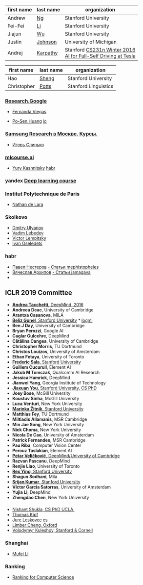 | first name | last name | organization |
| ---------- | --------- | ------------ |
| Andrew | [Ng](https://youtube.com/playlist?list=PLoROMvodv4rMiGQp3WXShtMGgzqpfVfbU) | Stanford University |
| Fei-Fei | [Li](https://github.com/feifeili) | Stanford University |
| Jiajun | [Wu](https://github.com/jiajunwu) | Stanford University |
| Justin | [Johnson](https://github.com/jcjohnson) | University of Michigan |
| Andrej | [Karpathy](https://github.com/karpathy) | Stanford  [CS231n Winter 2016](https://www.youtube.com/channel/UCPk8m_r6fkUSYmvgCBwq-sw) <br> [AI for Full-Self Driving at Tesla](https://youtu.be/hx7BXih7zx8)|

| first name | last name | organization |
| ---------- | --------- | ------------ |
| Hao | [Sheng](https://github.com/haossr) | Stanford University |
| Christopher | [Potts](https://github.com/cgpotts) | Stanford Linguistics |

### [Research.Google](https://research.google)
- [Fernanda Viegas](https://research.google/people/FernandaViegas/)

- [Po-Sen Huang](https://github.com/posenhuang) [io](https://posenhuang.github.io/)

### [**Samsung Research в Москве. Курсы.**](https://stepik.org/course/50352/promo)
- [Игорь Слинько](https://github.com/SlinkoIgor)

### [mlcourse.ai](https://mlcourse.ai/) 
- [Yury Kashnitsky](https://github.com/Yorko) [habr](https://habr.com/ru/company/ods/blog/325654/)

### yandex [Deep learning course](https://github.com/yandexdataschool/Practical_DL)

### Institut Polytechnique de Paris
- [Nathan de Lara](https://github.com/nathandelara)

### Skolkovo
- [Dmitry Ulyanov](https://github.com/DmitryUlyanov)
- [Vadim Lebedev](https://github.com/vadim-v-lebedev)
- [Victor Lempitsky](https://github.com/victorlempitsky)
- [Ivan Oseledets](https://github.com/oseledets)

### habr
- [Павел Нестеров](https://github.com/mephistopheies) [ - Статьи mephistopheies](https://habr.com/en/users/mephistopheies/posts/)
- [Вячеслав Архипов](https://github.com/VSArkhipov) [ - Статьи jamagava](https://habr.com/ru/users/jamagava/posts/)
- []()


## ICLR 2019 Committee
- [**Andrea Tacchetti**, DeepMind, 2016](https://github.com/atacchet)
- **Andreea Deac**, University of Cambridge
- **Arantxa Casanova**, MILA
- [**Beliz Gunel**, Stanford University](https://github.com/belizgunel) * [logml](https://logml.ai/speakers/)
- **Ben J Day**, University of Cambridge
- **Bryan Perozzi**, Google AI
- **Caglar Gulcehre**, DeepMind
- **Cătălina Cangea**, University of Cambridge
- **Christopher Morris**, TU Dortmund
- **Christos Louizos**, University of Amsterdam
- **Ethan Fetaya**, University of Toronto
- [**Frederic Sala**, Stanford University](https://github.com/fredsala)
- **Guillem Cucurull**, Element AI
- **Jakub M Tomczak**, Qualcomm AI Research
- **Jessica Hamrick**, DeepMind
- **Jianwei Yang**, Georgia Institute of Technology
- [**Jiaxuan You**, Stanford University, CS PhD](https://github.com/JiaxuanYou)
- **Joey Bose**, McGill University
- **Koustuv Sinha**, McGill University
- **Luca Venturi**, New York University
- [**Marinka Žitnik**, Stanford University](https://github.com/marinkaz)
- **Matthias Fey**, TU Dortmund
- **Miltiadis Allamanis**, MSR Cambridge
- **Min Jae Song**, New York University
- **Nick Choma**, New York University
- **Nicola De Cao**, University of Amsterdam
- **Patrick Fernandes**, MSR Cambridge
- **Pau Riba**, Computer Vision Center
- **Perouz Taslakian**, Element AI
- [**Petar Veličković**, DeepMind/University of Cambridge](https://github.com/PetarV-)
- **Razvan Pascanu**, DeepMind
- **Renjie Liao**, University of Toronto
- [**Rex Ying**, Stanford University](https://github.com/RexYing)
- **Shagun Sodhani**, Mila
- [**Srijan Kumar**, Stanford University](https://github.com/srijankr)
- **Víctor Garcia Satorras**, University of Amsterdam
- **Yujia Li**, DeepMind
- **Zhengdao Chen**, New York University

### 
- [Nishant Shukla, CS PhD UCLA.](https://github.com/BinRoot)
- [Thomas Kipf](https://github.com/tkipf)
- [Jure Leskovec](https://github.com/profjure) [cs](https://cs.stanford.edu/people/jure/)
- [Limber Cheng, Oxford](https://github.com/limberc)
- [Volodymyr Kuleshov, Stanford & Cornell](https://github.com/kuleshov)

### Shanghai
- [Mufei Li](https://github.com/mufeili)

### Ranking
- [Ranking for Computer Science](https://www.guide2research.com/scientists/)

